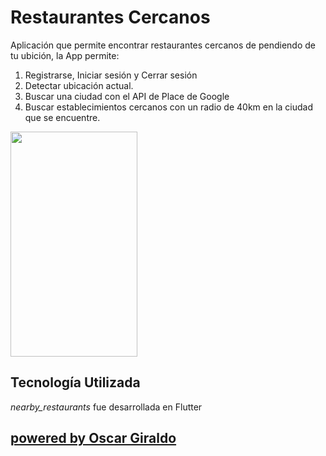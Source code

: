 # Restaurantes Cercanos
Aplicación que permite encontrar restaurantes cercanos de pendiendo de tu ubición, la App permite:
1. Registrarse, Iniciar sesión y Cerrar sesión
2. Detectar ubicación actual.
3. Buscar una ciudad con el API de Place de Google
4. Buscar establecimientos cercanos con un radio de 40km en la ciudad que se encuentre.

<img src="https://firebasestorage.googleapis.com/v0/b/gvoscar-4686d.appspot.com/o/res%2FVideoAppRestaurantes.gif?alt=media&token=063038fd-924f-4a06-8e21-1eea05f927fc" width="203" height="360" />

## Tecnología Utilizada

*nearby_restaurants* fue desarrollada en Flutter

## [powered by Oscar Giraldo](https://www.linkedin.com/in/gvoscar20/)
